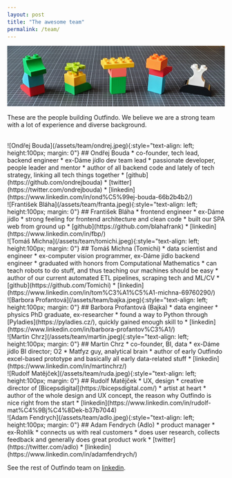 ```yaml
---
layout: post
title: "The awesome team"
permalink: /team/
---
```


![Team](/assets/bricks/3.jpg)

These are the people building Outfindo. We believe we are a strong team with a lot of experience and diverse background.

<br id="ondrej">
![Ondřej Bouda](/assets/team/ondrej.jpeg){:style="text-align: left; height:100px; margin: 0"}
## Ondřej Bouda
* co-founder, tech lead, backend engineer
* ex-Dáme jídlo dev team lead
* passionate developer, people leader and mentor
* author of all backend code and lately of tech strategy, linking all tech things together
* [github](https://github.com/ondrejbouda)
* [twitter](https://twitter.com/ondrejbouda)
* [linkedin](https://www.linkedin.com/in/ond%C5%99ej-bouda-66b2b4b2/)

<br id="franta">
![František Bláha](/assets/team/franta.jpeg){:style="text-align: left; height:100px; margin: 0"}
## František Bláha
* frontend engineer
* ex-Dáme jídlo
* strong feeling for frontend architecture and clean code
* built our SPA web from ground up
* [github](https://github.com/blahafrank)
* [linkedin](https://www.linkedin.com/in/fbp/)

<br id="tomichi">
![Tomáš Michna](/assets/team/tomichi.jpeg){:style="text-align: left; height:100px; margin: 0"}
## Tomáš Michna (Tomichi)
* data scientist and engineer
* ex-computer vision programmer, ex-Dáme jídlo backend engineer
* graduated with honors from Computational Mathematics
* can teach robots to do stuff, and thus teaching our machines should be easy
* author of our current automated ETL pipelines, scraping tech and ML/CV
* [github](https://github.com/Tomichi)
* [linkedin](https://www.linkedin.com/in/tom%C3%A1%C5%A1-michna-69760290/)

<br id="bajka">
![Barbora Profantová](/assets/team/bajka.jpeg){:style="text-align: left; height:100px; margin: 0"}
## Barbora Profantová (Bajka)
* data engineer
* physics PhD graduate, ex-researcher
* found a way to Python through [Pyladies](https://pyladies.cz/), quickly gained enough skill to 
* [linkedin](https://www.linkedin.com/in/barbora-profantov%C3%A1/)

<br id="martin">
![Martin Chrz](/assets/team/martin.jpeg){:style="text-align: left; height:100px; margin: 0"}
## Martin Chrz
* co-founder, BI, data
* ex-Dáme jídlo BI director; O2
* Matfyz guy, analytical brain
* author of early Outfindo excel-based prototype and basically all early data-related stuff
* [linkedin](https://www.linkedin.com/in/martinchrz/)

<br id="ruda">
![Rudolf Matějček](/assets/team/ruda.jpeg){:style="text-align: left; height:100px; margin: 0"}
## Rudolf Matějček
* UX, design
* creative director of [Bicepsdigital](https://bicepsdigital.com/)
* artist at heart
* author of the whole design and UX concept, the reason why Outfindo is nice right from the start
* [linkedin](https://www.linkedin.com/in/rudolf-mat%C4%9Bj%C4%8Dek-b37b7044)

<br id="adlo">
![Adam Fendrych](/assets/team/adlo.jpeg){:style="text-align: left; height:100px; margin: 0"}
## Adam Fendrych (Adlo)
* product manager
* ex-Rohlík
* connects us with real customers
* does user research, collects feedback and generally does great product work
* [twitter](https://twitter.com/adlo)
* [linkedin](https://www.linkedin.com/in/adamfendrych/)

See the rest of Outfindo team on [linkedin](https://www.linkedin.com/search/results/people/?keywords=outfindo&origin=CLUSTER_EXPA[%E2%80%A6]on=0&searchId=fd55521e-3823-4dbe-ac78-d69eb506a727&sid=-%40U).
